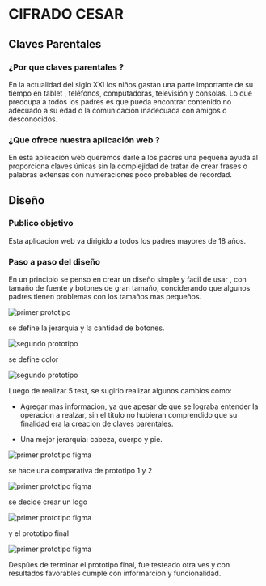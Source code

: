 #  CIFRADO CESAR
## Claves Parentales

### ¿Por que claves parentales ?

En la actualidad del siglo XXI los niños gastan una parte importante de su tiempo en tablet , teléfonos, computadoras, televisión y consolas. Lo que preocupa a todos los padres es que pueda encontrar contenido no adecuado a su edad o la comunicación inadecuada con amigos o desconocidos.

 
### ¿Que ofrece nuestra aplicación web ?

En esta aplicación web  queremos darle a los padres una pequeña ayuda al proporciona claves únicas sin la complejidad de tratar de crear frases o palabras extensas con numeraciones poco probables de recordad.



## Diseño

### Publico objetivo 

Esta aplicacion web va dirigido a todos los padres mayores de 18 años.

### Paso a paso del diseño 

En un principio se penso en crear un diseño simple y facil de usar , con tamaño de fuente y botones de gran tamaño, conciderando que algunos padres tienen problemas con los tamaños mas pequeños.

![primer prototipo ](https://i.ibb.co/5RTVC9Q/4.jpg)

se define la jerarquia  y la cantidad de botones.

![segundo prototipo ](https://i.ibb.co/Mc44CBr/f-1.png)


se define color 

![segundo prototipo ](https://i.ibb.co/RcpCSGF/f-2.png)

Luego de realizar 5 test, se sugirio realizar algunos cambios como:

* Agregar mas informacion, ya que apesar de que se lograba entender la operacion a realzar, sin el titulo no hubieran comprendido que su finalidad era la creacion de claves parentales.

* Una mejor jerarquia: cabeza, cuerpo y pie.

![primer prototipo figma](https://i.ibb.co/GJwRws5/6.jpg)

se hace una comparativa de prototipo 1 y 2

![primer prototipo figma](https://i.ibb.co/41Lv8GF/1.jpg)

se decide crear un logo 

![primer prototipo figma](https://i.ibb.co/cy0Wx3t/logo.png)

y el prototipo final 

![primer prototipo figma](https://i.ibb.co/tm3k3RT/f-3.png)

Despúes de terminar el prototipo final, fue testeado otra ves y con resultados favorables cumple con informarcion y funcionalidad.







